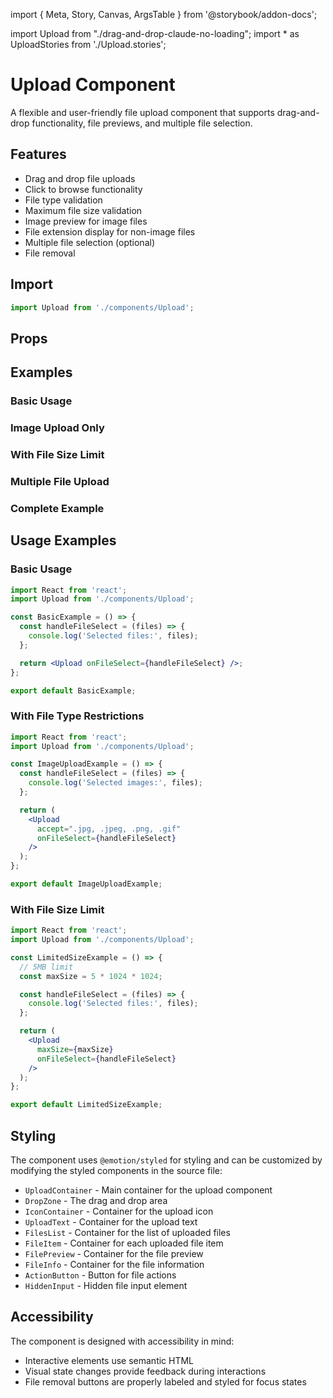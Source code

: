 import { Meta, Story, Canvas, ArgsTable } from '@storybook/addon-docs';
<!-- import Upload from './Upload'; -->
import Upload from "./drag-and-drop-claude-no-loading";
import * as UploadStories from './Upload.stories';

<Meta title="Components/Upload/Documentation" component={Upload} />

# Upload Component

A flexible and user-friendly file upload component that supports drag-and-drop functionality, file previews, and multiple file selection.

## Features

- Drag and drop file uploads
- Click to browse functionality
- File type validation
- Maximum file size validation
- Image preview for image files
- File extension display for non-image files
- Multiple file selection (optional)
- File removal

## Import

```jsx
import Upload from './components/Upload';
```

## Props

<ArgsTable of={Upload} />

## Examples

### Basic Usage

<Canvas>
  <Story story={UploadStories.Basic} />
</Canvas>

### Image Upload Only

<Canvas>
  <Story story={UploadStories.ImageUpload} />
</Canvas>

### With File Size Limit

<Canvas>
  <Story story={UploadStories.SizeLimit} />
</Canvas>

### Multiple File Upload

<Canvas>
  <Story story={UploadStories.MultipleFiles} />
</Canvas>

### Complete Example

<Canvas>
  <Story story={UploadStories.Complete} />
</Canvas>

## Usage Examples

### Basic Usage

```jsx
import React from 'react';
import Upload from './components/Upload';

const BasicExample = () => {
  const handleFileSelect = (files) => {
    console.log('Selected files:', files);
  };

  return <Upload onFileSelect={handleFileSelect} />;
};

export default BasicExample;
```

### With File Type Restrictions

```jsx
import React from 'react';
import Upload from './components/Upload';

const ImageUploadExample = () => {
  const handleFileSelect = (files) => {
    console.log('Selected images:', files);
  };

  return (
    <Upload 
      accept=".jpg, .jpeg, .png, .gif" 
      onFileSelect={handleFileSelect} 
    />
  );
};

export default ImageUploadExample;
```

### With File Size Limit

```jsx
import React from 'react';
import Upload from './components/Upload';

const LimitedSizeExample = () => {
  // 5MB limit
  const maxSize = 5 * 1024 * 1024;

  const handleFileSelect = (files) => {
    console.log('Selected files:', files);
  };

  return (
    <Upload 
      maxSize={maxSize} 
      onFileSelect={handleFileSelect} 
    />
  );
};

export default LimitedSizeExample;
```

## Styling

The component uses `@emotion/styled` for styling and can be customized by modifying the styled components in the source file:

- `UploadContainer` - Main container for the upload component
- `DropZone` - The drag and drop area
- `IconContainer` - Container for the upload icon
- `UploadText` - Container for the upload text
- `FilesList` - Container for the list of uploaded files
- `FileItem` - Container for each uploaded file item
- `FilePreview` - Container for the file preview
- `FileInfo` - Container for the file information
- `ActionButton` - Button for file actions
- `HiddenInput` - Hidden file input element

## Accessibility

The component is designed with accessibility in mind:
- Interactive elements use semantic HTML
- Visual state changes provide feedback during interactions
- File removal buttons are properly labeled and styled for focus states